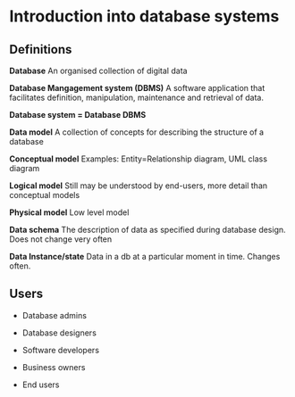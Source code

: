 # Introduction into database systems

## Definitions

**Database** An organised collection of digital data

**Database Mangagement system (DBMS)** A software application that facilitates definition, manipulation, maintenance and retrieval of data.

**Database system = Database DBMS**

**Data model** A collection of concepts for describing the structure of a database

**Conceptual model** Examples: Entity=Relationship diagram, UML class diagram

**Logical model** Still may be understood by end-users, more detail than conceptual models

**Physical model** Low level model

**Data schema** The description of data as specified during database design. Does not change very often

**Data Instance/state** Data in a db at a particular moment in time. Changes often.

## Users

- Database admins

- Database designers

- Software developers

- Business owners

- End users

 
